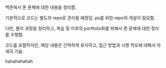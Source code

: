 백준에서 푼 문제에 대한 내용을 정리함.

기본적으로 코드는 별도의 repo로 관리될 예정임. ps를 위한 repo의 개설이 필요함.

다만, 풀이 과정을 정리하고, 복습 및 이후의 portfolio화를 위해서 푼 문제에 대한 정리를 수행함.

코드를 포함하지만, 해당 내용은 간략하게 유지하고, 접근 방법과 시행 착오에 대해서 자세히 기술.

hahahahahah